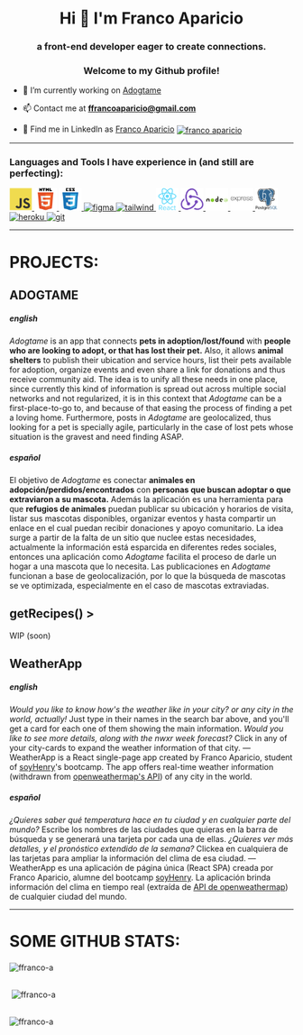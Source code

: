 <h1 align="center">Hi 👋 I'm Franco Aparicio</h1>
<h3 align="center">a front-end developer eager to create connections.</h3>
<h3 align="center">Welcome to my Github profile!</h3>

- 🔭 I’m currently working on [Adogtame](https://adogtame.vercel.app) 

- 📫 Contact me at **ffrancoaparicio@gmail.com** 

- 🤝 Find me in LinkedIn as [Franco Aparicio](https://www.linkedin.com/in/franco-aparicio) <a href='https://www.linkedin.com/in/franco-aparicio'><img
  align="center"
  src="https://raw.githubusercontent.com/rahuldkjain/github-profile-readme-generator/master/src/images/icons/Social/linked-in-alt.svg"
  alt="franco aparicio"
  height="21"
  width="28"
/></a> 

<hr />

<h3 align="left">Languages and Tools I have experience in (and still are perfecting):</h3>
<p align="left">
  <a href="https://developer.mozilla.org/en-US/docs/Web/JavaScript" target="_blank">
    <img
      src="https://raw.githubusercontent.com/devicons/devicon/master/icons/javascript/javascript-original.svg"
      alt="javascript"
      width="40"
      height="40"
    />
  </a>
  <a href="https://www.w3.org/html/" target="_blank">
    <img src="https://raw.githubusercontent.com/devicons/devicon/master/icons/html5/html5-original-wordmark.svg" alt="html5" width="40" height="40" />
  </a>
  <a href="https://www.w3schools.com/css/" target="_blank">
    <img src="https://raw.githubusercontent.com/devicons/devicon/master/icons/css3/css3-original-wordmark.svg" alt="css3" width="40" height="40" />
  </a>
  <a href="https://www.figma.com/" target="_blank">
    <img src="https://www.vectorlogo.zone/logos/figma/figma-icon.svg" alt="figma" width="40" height="40" />
  </a>
  <a href="https://tailwindcss.com/" target="_blank">
    <img src="https://www.vectorlogo.zone/logos/tailwindcss/tailwindcss-icon.svg" alt="tailwind" width="40" height="40" />
  </a>
  <a href="https://reactjs.org/" target="_blank">
    <img src="https://raw.githubusercontent.com/devicons/devicon/master/icons/react/react-original-wordmark.svg" alt="react" width="40" height="40" />
  </a>
  <a href="https://redux.js.org" target="_blank">
    <img src="https://raw.githubusercontent.com/devicons/devicon/master/icons/redux/redux-original.svg" alt="redux" width="40" height="40" />
  </a>
  <a href="https://nodejs.org" target="_blank">
    <img
      src="https://raw.githubusercontent.com/devicons/devicon/master/icons/nodejs/nodejs-original-wordmark.svg"
      alt="nodejs"
      width="40"
      height="40"
    />
  </a>
  <a href="https://expressjs.com" target="_blank">
    <img
      src="https://raw.githubusercontent.com/devicons/devicon/master/icons/express/express-original-wordmark.svg"
      alt="express"
      width="40"
      height="40"
    />
  </a>
  <a href="https://www.postgresql.org" target="_blank">
    <img
      src="https://raw.githubusercontent.com/devicons/devicon/master/icons/postgresql/postgresql-original-wordmark.svg"
      alt="postgresql"
      width="40"
      height="40"
    />
  </a>
  <a href="https://heroku.com" target="_blank">
    <img src="https://www.vectorlogo.zone/logos/heroku/heroku-icon.svg" alt="heroku" width="40" height="40" />
  </a>
  <a href="https://git-scm.com/" target="_blank">
    <img src="https://www.vectorlogo.zone/logos/git-scm/git-scm-icon.svg" alt="git" width="40" height="40" />
  </a>
</p>

<hr />

# PROJECTS:

## ADOGTAME

##### *english*
*Adogtame* is an app that connects **pets in adoption/lost/found** with **people who are looking to adopt, or that has lost their pet.** Also, it allows **animal shelters** to publish their ubication and service hours, list their pets available for adoption, organize events and even share a link for donations and thus receive community aid. The idea is to unify all these needs in one place, since currently this kind of information is spread out across multiple social networks and not regularized, it is in this context that *Adogtame* can be a first-place-to-go to, and because of that easing the process of finding a pet a loving home. Furthermore, posts in *Adogtame* are geolocalized, thus looking for a pet is specially agile, particularly in the case of lost pets whose situation is the gravest and need finding ASAP.

##### *español*
El objetivo de *Adogtame* es conectar **animales en adopción/perdidos/encontrados** con **personas que buscan adoptar o que extraviaron a su mascota.** Además la aplicación es una herramienta para que **refugios de animales** puedan publicar su ubicación y horarios de visita, listar sus mascotas disponibles, organizar eventos y hasta compartir un enlace en el cual puedan recibir donaciones y apoyo comunitario. La idea surge a partir de la falta de un sitio que nuclee estas necesidades, actualmente la información está esparcida en diferentes redes sociales, entonces una aplicación como *Adogtame* facilita el proceso de darle un hogar a una mascota que lo necesita. Las publicaciones en *Adogtame* funcionan a base de geolocalización, por lo que la búsqueda de mascotas se ve optimizada, especialmente en el caso de mascotas extraviadas.

##

## getRecipes() >

WIP (soon)

##

## WeatherApp

##### *english*
*Would you like to know how's the weather like in your city? or any city in the world, actually!* Just type in their names in the search bar above, and you'll get a card for each one of them showing the main information. *Would you like to see more details, along with the nwxr week forecast?* Click in any of your city-cards to expand the weather information of that city. — WeatherApp is a React single-page app created by Franco Aparicio, student of <a href='https://www.soyhenry.com'>soyHenry</a>'s bootcamp. The app offers real-time weather information (withdrawn from <a href='https://openweathermap.org/api'>openweathermap's API</a>) of any city in the world.

##### *español*
*¿Quieres saber qué temperatura hace en tu ciudad y en cualquier parte del mundo?* Escribe los nombres de las ciudades que quieras en la barra de búsqueda y se generará una tarjeta por cada una de ellas. *¿Quieres ver más detalles, y el pronóstico extendido de la semana?* Clickea en cualquiera de las tarjetas para ampliar la información del clima de esa ciudad. — WeatherApp es una aplicación de página única (React SPA) creada por Franco Aparicio, alumne del bootcamp <a href='https://www.soyhenry.com'>soyHenry</a>. La aplicación brinda información del clima en tiempo real (extraída de <a href='https://openweathermap.org/api'>API de openweathermap</a>) de cualquier ciudad del mundo.

<hr />

# SOME GITHUB STATS:

<p>
  <img
    align="center"
    src="https://github-readme-stats.vercel.app/api/top-langs?username=ffranco-a&show_icons=true&locale=en&layout=compact"
    alt="ffranco-a"
  />
</p>

##

<p>
  &nbsp;<img
    align="center"
    src="https://github-readme-stats.vercel.app/api?username=ffranco-a&show_icons=true&theme=onedark&locale=en"
    alt="ffranco-a"
  />
</p>

##

<p><img align="center" src="https://github-readme-streak-stats.herokuapp.com/?user=ffranco-a&" alt="ffranco-a" /></p>
